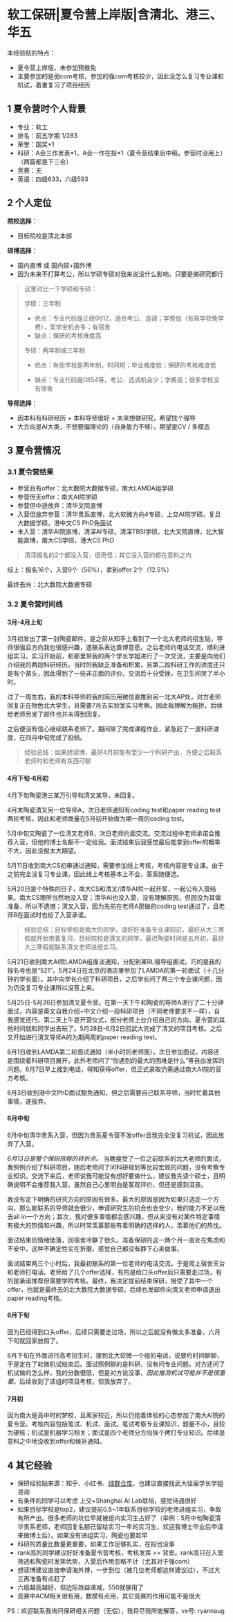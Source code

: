 # 软工保研|夏令营上岸版|含清北、港三、华五

本经验贴的特点：

* 夏令营上岸版，未参加预推免
* 主要参加的是弱com考核，参加的强com考核较少，因此没怎么复习专业课和机试，着重复习了项目经历

## 1 夏令营时个人背景

* 专业：软工
* 排名：前五学期 1/283
* 荣誉：国奖*1
* 科研：A会三作发表*1，A会一作在投\*1（夏令营结束后中稿，参营时没用上）（两篇都是下三会）
* 竞赛：无
* 英语：四级633，六级593

## 2 个人定位

**院校选择**：

* 目标院校是清北本部

**硕博选择**：

* 国内直博 或 国内硕+国外博
* 因为未来不打算考公，所以学硕专硕对我来说没什么影响，只要是做研究都行

> 这里对比一下学硕和专硕：
>
> 学硕：三年制
>
> * 优点：专业代码是正统0812，适合考公、选调；学费低（有些学校免学费），奖学金机会多；有宿舍
> * 缺点：保研的考核难度高
>
> 专硕：两年制或三年制
>
> * 优点：有些学校是两年制，时间短；毕业难度低；保研的考核难度低
>
> * 缺点：专业代码是0854等，考公、选调机会少；学费高；很多学校没有宿舍
>

**导师选择**：

* 因本科有科研经历 + 本科导师很好 + 未来想做研究，希望找个强导
* 大方向是AI大类，不想要偏理论的（自身能力不够），期望是CV / 多模态

## 3 夏令营情况

### 3.1 夏令营结果

* 参营且有offer：北大数院大数据专硕，南大LAMDA组学硕
* 参营但无offer：南大AI院学硕
* 参营但中途放弃：清华叉院直博
* 入营但放弃参营：清华贵系直博，北大软微方向4专硕，上交AI院学硕，复旦大数据学硕，港中文CS PhD免面试
* 未入营：清华AI院直博，清深AI专硕，清深TBSI学硕，北大叉院直博，北大智能直博，南大CS学硕，港大CS PhD

> 清深报名的2个都没入营，很奇怪；其它没入营的都在意料之内

综上：报名16个，入营9个（56%），拿到offer 2个（12.5%）

最终去向：北大数院大数据专硕

### 3.2 夏令营时间线

#### 3月-4月上旬

3月初发出了第一封陶瓷邮件。是之前从知乎上看到了一个北大老师的招生贴，导师很强且方向我也很感兴趣，遂联系表达直博意愿。之后老师约电话交流，顺利进组实习。实习开始前，和那里带我的两个学长学姐进行了一次交流，主要是向他们介绍我的两段科研经历。当时的我缺乏准备和积累，且第二段科研工作的进度还只是有个苗头，因此得到了一些非正面的评价。交流后十分受挫，在卫生间哭了半小时。

过了一周左右，我的本科导师将我的简历用微信直推到另一北大AP处，对方老师回复正在物色北大学生，且需要7月去实验室实习考察。因此我理解为婉拒，后续给老师另发了邮件也并未得到回复。

之后便没有信心继续联系老师了。期间除了完成课程作业，紧急赶了一波科研进度，在四月中旬完成了投稿。

> 经验总结：如果想读博，最好4月前能有至少一个科研产出，方便之后联系老师时和老师有东西可聊

#### 4月下旬-6月初

4月下旬陶瓷港三某万引导和清叉某导，未回复。

4月末陶瓷清叉另一位导师A，次日老师通知有coding test和paper reading test两轮考核，因此和老师商量在5月初开始做为期一周的coding test。

5月中旬又陶瓷了一位清叉老师B，次日老师约面交流。交流过程中老师承诺会推荐入营，但他的博士名额不一定给我。面试结束后我感觉最后能拿到offer的概率不大，因此没报太大期望。

5月11日收到南大CS初审通过通知，需要参加线上考核，考核内容是专业课。由于之前完全没复习专业课，因此线上考核基本上不会，答案随便选。

5月20日是个特殊的日子，南大CS和清叉/清华AI院一起开奖，一起公布入营结果。南大CS理所当然地没入营；清华AI也没入营，没有理解原因，但因没为其做准备，所以不遗憾；清叉入营，因为先前在老师A那做的coding test通过了，且老师B在面试时也给了入营承诺。

> 经验总结：目标学校是南大的同学，请好好准备专业课知识，最好从大三寒假就开始带着复习。目标院校是清叉的同学，最迟陶瓷时间是五月初，最好大三寒假就联系清叉老师进组实习。

5月21日收到南大AI院LAMDA组面谈通知，分配到某RL强导组面试。巧的是我的报名号也是“521”。5月24日在北京的酒店里参加了LAMDA的第一轮面试（十几分钟的学长面）。其中向学长介绍了科研项目，之后学长问了两三个专业课问题，因为仍没复习专业课所以没答上来。

5月25日-5月26日参加清叉夏令营。在第一天下午和陶瓷的导师A进行了二十分钟面试，内容是英文自我介绍+中文介绍一段科研项目（不同老师要求不一样），自我感觉还行。第二天上午是开营仪式，部分老师上台介绍自己的方向。夏令营的其他时间就和同学出去玩了。5月28日-6月2日回武大完成了清叉的项目考核。之后又开始进行清叉导师A的为期两周的paper reading test。

6月1日收到LAMDA第二轮面试通知（半小时的老师面）。次日参加面试，内容还是围绕着科研项目展开，此外老师问了“你遇到的最大的困难是什么”等自由发挥的问题。6月7日早上接到电话，得知获得offer，但正式录取仍需通过南大AI院的官方考核。

6月3日收到港中文PhD面试豁免通知，但之后需要自己联系导师，当时忙着其他事情，遂放弃。

#### 6月中旬

6月中旬清华贵系入营，但因为贵系夏令营不发offer且我完全没复习机试，因此放弃了入营。

*6月13日是整个保研旅程的转折点。* 当晚接受了一位之前联系的北大老师的面试，我照例介绍了科研项目，随后老师问了问科研规划等比较宏观的问题，没有考察专业知识。交流下来后，老师说我可能没有想好要做什么，建议我先读个硕士，且明确说明不会推荐我入营。虽然自己心里明白是客观评价，但还是感到沮丧。

我没有定下明确的研究方向的原因有很多。最大的原因是因为如果只选定一个方向，那么能联系的导师就会很少，申请研究生的机会也会变少，我的能力不足以我去all in一个方向；其次，我对很多事情都会感兴趣，但从来没有对某件特定事情有极大的热情和兴趣，所以时常羡慕那些有着明确的选择的人，羡慕他们的热忱。

面试结束后情绪低落，回宿舍冷静了很久。准备保研的这一两个月一直处在焦虑和不安中，这种不确定性实在折磨，感觉自己都没有静下心来做事。

面试结束两三个小时后，我最初联系的第一位老师约电话交流。于是爬上宿舍天台和老师打电话。老师给了几个offer选择，有的是给口头offer后只需要走过场，有的是承诺推荐但需要学院考核。最终，我决定提前结束保研，接受了其中一个offer，也就是最终去的北大数院大数据专硕。后续也发邮件向清叉老师申请退出paper reading考核。

#### 6月下旬

因为已经得到口头offer，后续只需要走过场，所以之后就没有做太多准备，六月下旬就回家放假了。

6月下旬在外面进行高考招生时，接到北大软微一个组的电话，说要约时间聊聊，于是定在了软微机试结束后。面试照例聊的是科研，没有问专业问题。对方还问了机试做的怎么样，我的分数很低，但是对方说没事，*因此推测机试可能并不是很重要*。后续收到了该组的项目考核，但我放弃了。

#### 7月初

因为南大是高中时的梦校，且离家较近，所以仍抱着体验的心态参加了南大AI院的夏令营。考核内容包括笔试、机试、面试。笔试考察专业课知识，题量不小，且较为硬核；机试是机器学习相关；面试是四个老师分方向挨个拷打专业知识。后续是意料之中地没收到offer和候补通知。

## 4 其它经验

* 保研经验贴来源：知乎、小红书、[绿群仓库](https://github.com/CS-BAOYAN/)，也建议直接找武大往届学长学姐咨询
* 有条件的同学可以考虑 上交+Shanghai AI Lab联培，感觉待遇很好
* 如果目标学校是top2，建议提前0.5~1年联系目标学校的老师进组实习，争取有所产出。很多老师的坑位早就被组内实习生占好了（举例：5月中旬陶瓷清华贵系老师，老师回复名额已留给实习一年的实习生，欢迎我博士毕业后申请来做博士后）。如果没有进组实习，陶瓷也要趁早
* 科研的质量比数量更重要，如果工作足够扎实，在投也没事
* rank高的同学建议好好准备夏令营考核，考核发挥 >> 背景。rank高只在入营筛选和陶瓷时发挥优势，入营后作用忽略不计（尤其对于强com）
* 想读博建议直接申请海外博，一步到位（被几位老师都这样建议过），不过大三再准备有点赶了
* 六级越高越好，但边际效益递减，550就够用了
* 竞赛中ACM相关很有用，数模有点用，其它竞赛的作用可能不是很大



PS：欢迎联系我询问保研相关问题（无偿），我将尽我所能解答，vx号: ryannaug

 
